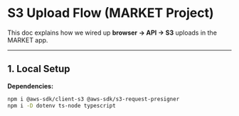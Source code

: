 # S3 Upload Flow (MARKET Project)

This doc explains how we wired up **browser → API → S3** uploads in the MARKET app.

---

## 1. Local Setup

**Dependencies:**

```bash
npm i @aws-sdk/client-s3 @aws-sdk/s3-request-presigner
npm i -D dotenv ts-node typescript
```
